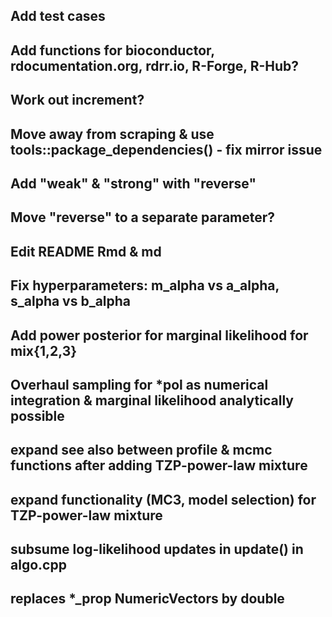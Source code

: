 ## Add test cases

## Add functions for bioconductor, rdocumentation.org, rdrr.io, R-Forge, R-Hub?

## Work out increment?

## Move away from scraping & use tools::package_dependencies() - fix mirror issue

## Add "weak" & "strong" with "reverse"

## Move "reverse" to a separate parameter?

## Edit README Rmd & md

## Fix hyperparameters: m_alpha vs a_alpha, s_alpha vs b_alpha

## Add power posterior for marginal likelihood for mix{1,2,3}

## Overhaul sampling for *pol as numerical integration & marginal likelihood analytically possible

## expand see also between profile & mcmc functions after adding TZP-power-law mixture

## expand functionality (MC3, model selection) for TZP-power-law mixture

## subsume log-likelihood updates in update() in algo.cpp

## replaces *_prop NumericVectors by double
